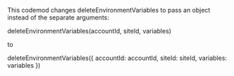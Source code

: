 This codemod changes deleteEnvironmentVariables to pass an object instead of the separate arguments:

deleteEnvironmentVariables(accountId, siteId, variables)

to 

deleteEnvironmentVariables({
  accountId: accountId,
  siteId: siteId,
  variables: variables
})